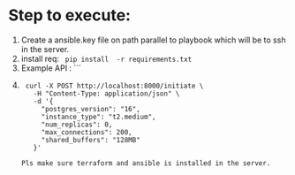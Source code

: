 # Step to execute:
1. Create a ansible.key file on path parallel to playbook which will be to ssh in the server.
2. install req: ```  pip install  -r requirements.txt ```
3. Example API : ```
4.      curl -X POST http://localhost:8000/initiate \
          -H "Content-Type: application/json" \
          -d '{
            "postgres_version": "16",
            "instance_type": "t2.medium",
            "num_replicas": 0,
            "max_connections": 200,
            "shared_buffers": "128MB"
          }'
   ```
   Pls make sure terraform and ansible is installed in the server.

   
